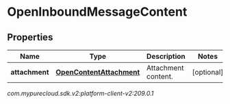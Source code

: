 # OpenInboundMessageContent


## Properties

| Name | Type | Description | Notes |
| ------------ | ------------- | ------------- | ------------- |
| **attachment** | [**OpenContentAttachment**](OpenContentAttachment) | Attachment content. |  [optional] |




_com.mypurecloud.sdk.v2:platform-client-v2:209.0.1_
